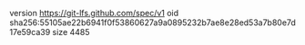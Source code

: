 version https://git-lfs.github.com/spec/v1
oid sha256:55105ae22b6941f0f53860627a9a0895232b7ae8e28ed53a7b80e7d17e59ca39
size 4485
